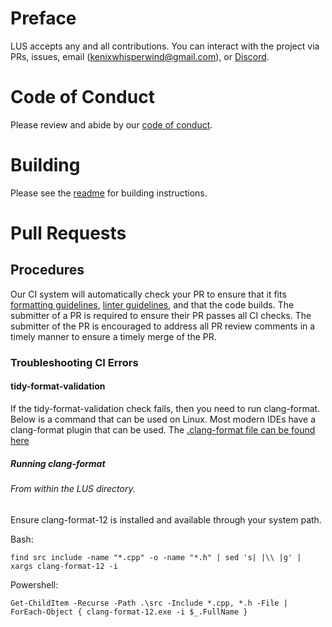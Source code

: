 # Preface
LUS accepts any and all contributions. You can interact with the project via PRs, issues, email (kenixwhisperwind@gmail.com), or [Discord](https://discord.gg/RQvdvavB).

# Code of Conduct
Please review and abide by our [code of conduct](https://github.com/Kenix3/libultraship/blob/main/CODE_OF_CONDUCT.md).

# Building
Please see the [readme](https://github.com/Kenix3/libultraship/blob/main/README.md) for building instructions.

# Pull Requests
## Procedures
Our CI system will automatically check your PR to ensure that it fits [formatting guidelines](https://github.com/Kenix3/libultraship/blob/main/.clang-format), [linter guidelines](https://github.com/Kenix3/libultraship/blob/main/.clang-tidy), and that the code builds. The submitter of a PR is required to ensure their PR passes all CI checks. The submitter of the PR is encouraged to address all PR review comments in a timely manner to ensure a timely merge of the PR.
### Troubleshooting CI Errors
#### tidy-format-validation
If the tidy-format-validation check fails, then you need to run clang-format. Below is a command that can be used on Linux. Most modern IDEs have a clang-format plugin that can be used. The [.clang-format file can be found here](https://github.com/Kenix3/libultraship/blob/main/.clang-format)
##### Running clang-format
###### From within the LUS directory.
Ensure clang-format-12 is installed and available through your system path.

Bash:
```
find src include -name "*.cpp" -o -name "*.h" | sed 's| |\\ |g' | xargs clang-format-12 -i
```

Powershell:
```
Get-ChildItem -Recurse -Path .\src -Include *.cpp, *.h -File | ForEach-Object { clang-format-12.exe -i $_.FullName }
```